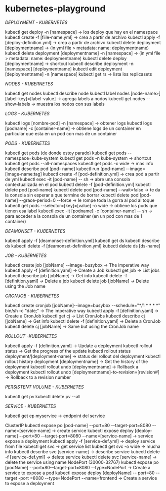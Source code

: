# kubernetes-playground

*DEPLOYMENT - KUBERNETES*

kubectl get deploy -n [namespace] -> los deploy que hay en el namespace
kubectl create -f [fiile-name.yml] -> crea a partir de archivo
kubectl apply -f [deploy-definition.yml] -> crea a partir de archivo
kubectl delete deployment [deploymentname] -> (in yml file > metadata: name: deploymentname)
kubectl delete deployment [deploymentname] -n [namespace] -> (in yml file > metadata: name: deploymentname)
kubectl delete deploy [deploymentname] -> shortcut
kubectl describe deployment -n [namespace] [deploymentname]
kubectl edit deployment [deploymentname] -n [namespace]
kubectl get rs -> lista los replicasets

*NODES - KUBERNETES*

kubectl get nodes
kubectl describe node
kubectl label nodes [node-name>]  [label-key]=[label-value] -> agrega labels a nodos
kubectl get nodes --show-labels -> muestra los nodos con sus labels

*LOGS - KUBERNETES*

kubectl logs [nombre-pod] -n [namespace] -> obtener logs
kubectl logs [podname] -c [container-name] -> obtiene logs de un container en particular que esta en un pod con mas de un container

*PODS - KUBERNETES*

kubectl get pods (de donde estoy parado)
kubectl get pods --namespace=kube-system
kubectl get pods -n kube-system -> shortcut
kubectl get pods --all-namespaces
kubectl get pods -o wide -> mas info
kubectl describe pod [pod- name]
kubectl run [pod-name] --image=[image-name:tag]
kubectl create -f [pod-definition.yml] -> crea pod a partir de yml
kubectl exec -it [pod-name] -- sh -> abre una consola contextualizada en el pod
kubectl delete -f [pod-definition.yml]
kubectl delete pod [pod-name]
kubectl delete pod [pod-name] --wait=false -> te da la consola sin esperar a que termine de borrar
kubectl delete pod [pod-name] --grace-period=0 --force -> le rompe toda la gorra al pod al toque
kubectl get pods --selector=[key]=[value] -o wide -> obtiene los pods que tienen esa label
kubectl exec -it [podname] -c [container-name] -- sh -> para acceder a la consola de un container (en un pod con mas de 1 container)

*DEAMONSET - KUBERNETES*

kubectl apply -f [deamonset-definition.yml]
kubectl get ds
kubectl describe ds
kubectl delete -f [deamonset-definition.yml]
kubectl delete ds [ds-name]

*JOB - KUBERNETES*

kubectl create job [jobName] --image=busybox -> The imperative way
kubectl apply -f [definition.yaml] -> Create a Job
kubectl get job -> List jobs
kubectl describe job [jobName] -> Get info
kubectl delete -f [definition.yaml] -> Delete a job
kubectl delete job [jobName] -> Delete using the Job name

*CRONJOB - KUBERNETES*

kubectl create cronjob [jobName]--image=busybox --schedule="*/1 * * * *" bin/sh -c "date;" -> The imperative way
kubectl apply -f [definition.yaml] -> Create a CronJob
kubectl get cj -> List CronJobs
kubectl describe cj [jobName] -> Get info 
kubectl delete -f [definition.yaml] -> Delete a CronJob
kubectl delete cj [jobName] -> Same but using the CronJob name

*ROLLOUT -KUBERNETES*

kubectl apply -f [definition.yaml] -> Update a deployment
kubectl rollout status -> Get the progress of the update
kubectl rollout status deployment/[deployment-name] -> status del rollout del deployment
kubectl rollout history deployment [deploymentname] -> Get the history of the deployment
kubectl rollout undo [deploymentname] -> Rollback a deployment
kubectl rollout undo [deploymentname]-to-revision=[revision#] -> Rollback to a revision number

*PERSISTENT VOLUME - KUBERNETES*

kubectl get pv
kubectl delete pv --all

*SERVICE - KUBERNETES*

kubectl get ep myservice -> endpoint del service

ClusterIP
kubectl expose po [pod-name] --port=80 --target-port=8080 --name=[service-name] -> create service
kubectl expose deploy [deploy-name] --port=80 --target-port=8080 --name=[service-name] -> service expose a deployment
kubectl  apply -f [service-def.yml] -> deploy service from file
kubectl get svc -> get service list
kubectl get svc -o wide -> mucha info
kubectl describe svc [service-name] -> describe service
kubectl delete -f [service-def.yml] -> delete service
kubectl delete svc [service-name] -> delete the service using name
NodePort (30000-32767)
kubectl expose po [podName] --port=80--target-port=8080 --type=NodePort -> Create a service to expose a pod
kubectl expose deploy [deployName] -- port=80 --target -port =8080 --type=NodePort --name=frontend  -> Create a service to expose a deployment
